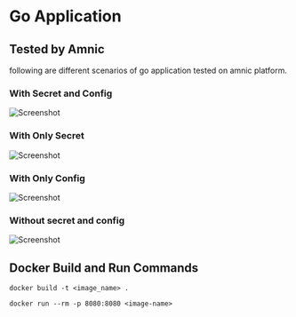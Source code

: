 # Go Application

## Tested by Amnic 
following are different scenarios of go application tested on amnic platform.

### With Secret and Config

![Screenshot](/go_runtime_version/Tested-Screenshots/Go-1.17-configs-secret.png?raw=true)

### With Only Secret

![Screenshot](/go_runtime_version/Tested-Screenshots/Go-1.17-only-secret.png?raw=true)

### With Only Config

![Screenshot](/go_runtime_version/Tested-Screenshots/Go-1.17-only-configs.png?raw=true)

### Without secret and config

![Screenshot](/go_runtime_version/Tested-Screenshots/Go-1.17-no-config-secret.png?raw=true)

## Docker Build and Run Commands

```docker build -t <image_name> . ```

```docker run --rm -p 8080:8080 <image-name>```




